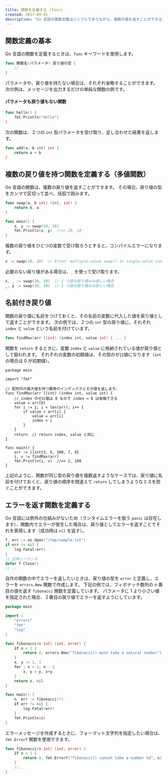 ```yaml
---
title: 関数を定義する (func)
created: 2017-09-01
description: "Go 言語の関数定義はシンプルでありながら、複数の値を返すことができるなど、十分な機能を備えています。"
---
```


関数定義の基本
----

Go 言語の関数を定義するときは、`func` キーワードを使用します。

~~~ go
func 関数名(パラメータ) 戻り値の型 {
	// ...
}
~~~

パラメータや、戻り値を持たない場合は、それぞれ省略することができます。
次の例は、メッセージを出力するだけの単純な関数の例です。

#### パラメータも戻り値もない関数

~~~ go
func hello() {
	fmt.Println("Hello")
}
~~~

次の関数は、２つの `int` 型パラメータを受け取り、足し合わせた結果を返します。

~~~ go
func add(a, b int) int {
	return a + b
}
~~~


複数の戻り値を持つ関数を定義する（多値関数）
----

Go 言語の関数は、複数の戻り値を返すことができます。
その場合、戻り値の型をカンマで区切って並べ、括弧で囲みます。

~~~ go
func swap(a, b int) (int, int) {
	return b, a
}

func main() {
	x, y := swap(10, 20)
	fmt.Println(x, y)  //=> 20, 10
}
~~~

複数の戻り値をひとつの変数で受け取ろうとすると、コンパイルエラーになります。

~~~ go
x := swap(10, 20)  // Error: multiple-value swap() in single-value context
~~~

必要のない戻り値がある場合は、`_` を使って受け取ります。

~~~ go
x, _ := swap(10, 20)  // 1 つ目の戻り値のみ欲しい場合
_, y := swap(10, 20)  // 2 つ目の戻り値のみ欲しい場合
~~~


名前付き戻り値
----

関数の戻り値に名前をつけておくと、その名前の変数に代入した値を戻り値として返すことができます。
次の例では、２つの `int` 型の戻り値に、それぞれ `index` と `value` という名前を付けています。

~~~ go
func findMax(arr []int) (index int, value int) { ... }
~~~

関数を `return` するときに、変数 `index` と `value` に格納されている値が戻り値として扱われます。
それぞれの変数の初期値は、その型のゼロ値になります（`int` の場合は 0 が初期値）。

~~~
package main

import "fmt"

// 配列内の最大値を持つ要素のインデックスとその値を返します。
func findMax(arr []int) (index int, value int) {
	// index のゼロ値は 0 なので index = 0 は省略できる
	value = arr[0]
	for i := 1; i < len(arr); i++ {
		if value < arr[i] {
			value = arr[i]
			index = i
		}
	}
	return  // return index, value と同じ
}

func main() {
	arr := []int{3, 6, 100, 7, 8}
	i, v := findMax(arr)
	fmt.Println(i, v)  //=> 2, 100
}
~~~

上記のように、関数が同じ型の戻り値を複数返すようなケースでは、戻り値に名前を付けておくと、戻り値の順序を間違えて `return` してしまうようなミスを防ぐことができます。


エラーを返す関数を定義する
----

Go 言語には例外の仕組みがないため（ランタイムエラーを扱う `panic` は存在します）、関数内でエラーが発生した場合は、戻り値としてエラーを返すことでそれを表現します（成功時は `nil` を返す）。

~~~ go
f, err := os.Open("/tmp/sample.txt")
if err != nil {
	log.Fatal(err)
}
// 正常シーケンス
defer f.Close()
// ...
~~~

自作の関数の中でエラーを返したいときは、戻り値の型を `error` と定義し、エラーを `errors.New` 関数で作成します。
下記の例では、フィボナッチ数列の n 番目の値を返す `fibonacci` 関数を定義しています。
パラメータに 1 より小さい値を指定された場合、２番目の戻り値でエラーを返すようにしています。

~~~ go
package main

import (
	"errors"
	"fmt"
	"log"
)

func fibonacci(n int) (int, error) {
	if n < 1 {
		return 0, errors.New("fibonacci() must take a natural number")
	}
	x, y := 1, 1
	for ; n > 1; n-- {
		x, y = y, x+y
	}
	return x, nil
}

func main() {
	n, err := fibonacci(7)
	if err != nil {
		log.Fatal(err)
	}
	fmt.Println(n)
}
~~~

エラーメッセージを作成するときに、フォーマット文字列を指定したい場合は、`fmt.Errorf` 関数を使用できます。

~~~ go
func fibonacci(n int) (int, error) {
	if n < 1 {
		return 0, fmt.Errorf("fibonacci() cannot take a number %d", n)
	}
	//...
}
~~~

